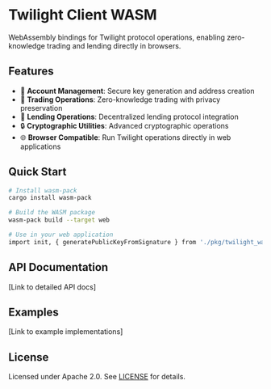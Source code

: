 # Twilight Client WASM

WebAssembly bindings for Twilight protocol operations, enabling zero-knowledge trading and lending directly in browsers.

## Features

- 🔐 **Account Management**: Secure key generation and address creation
- 💱 **Trading Operations**: Zero-knowledge trading with privacy preservation  
- 🏦 **Lending Operations**: Decentralized lending protocol integration
- 🔒 **Cryptographic Utilities**: Advanced cryptographic operations
- 🌐 **Browser Compatible**: Run Twilight operations directly in web applications

## Quick Start

```bash
# Install wasm-pack
cargo install wasm-pack

# Build the WASM package
wasm-pack build --target web

# Use in your web application
import init, { generatePublicKeyFromSignature } from './pkg/twilight_wasm.js';
```

## API Documentation

[Link to detailed API docs]

## Examples

[Link to example implementations]

## License

Licensed under Apache 2.0. See [LICENSE](LICENSE) for details. 
